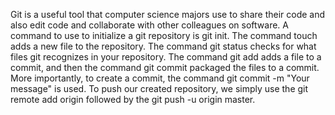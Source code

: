 Git is a useful tool that computer science majors use to share their code and also edit code and collaborate with other colleagues on software. A command to use to initialize a git repository is git init. The command touch adds a new file to the repository. The command git status checks for what files git recognizes in your repository. The command git add <filename> adds a file to a commit, and then the command git commit packaged the files to a commit. More importantly, to create a commit, the command git commit -m "Your message" is used. To push our created repository, we simply use the git remote add origin <link from GitHub> followed by the git push -u origin master.
